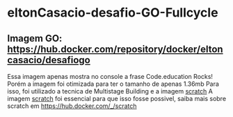 # eltonCasacio-desafio-GO-Fullcycle
## Imagem GO: https://hub.docker.com/repository/docker/eltoncasacio/desafiogo

Essa imagem apenas mostra no console a frase Code.education Rocks!
Porém a imagem foi otimizada para ter o tamanho de apenas 1.36mb 
Para isso, foi utilizado a tecnica de Multistage Building e a imagem [scratch](https://hub.docker.com/_/scratch)
A imagem [scratch](https://hub.docker.com/_/scratch) foi essencial para que isso fosse possivel, saiba mais sobre scratch em https://hub.docker.com/_/scratch

